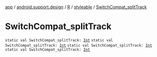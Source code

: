 [app](../../../index.md) / [android.support.design](../../index.md) / [R](../index.md) / [styleable](index.md) / [SwitchCompat_splitTrack](.)

# SwitchCompat_splitTrack

`static val SwitchCompat_splitTrack: `[`Int`](https://kotlinlang.org/api/latest/jvm/stdlib/kotlin/-int/index.html)
`static val SwitchCompat_splitTrack: `[`Int`](https://kotlinlang.org/api/latest/jvm/stdlib/kotlin/-int/index.html)
`static val SwitchCompat_splitTrack: `[`Int`](https://kotlinlang.org/api/latest/jvm/stdlib/kotlin/-int/index.html)
`static val SwitchCompat_splitTrack: `[`Int`](https://kotlinlang.org/api/latest/jvm/stdlib/kotlin/-int/index.html)